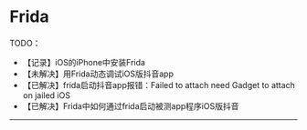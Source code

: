 # Frida

TODO：

* 【记录】iOS的iPhone中安装Frida
* 【未解决】用Frida动态调试iOS版抖音app
* 【已解决】frida启动抖音app报错：Failed to attach need Gadget to attach on jailed iOS
* 【已解决】Frida中如何通过frida启动被测app程序iOS版抖音

---
